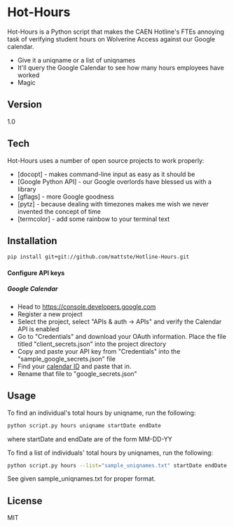 Hot-Hours
=========

Hot-Hours is a Python script that makes the CAEN Hotline's FTEs annoying task of verifying student hours on Wolverine Access against our Google calendar.

  - Give it a uniqname or a list of uniqnames
  - It'll query the Google Calendar to see how many hours employees have worked
  - Magic


Version
----

1.0

Tech
-----------

Hot-Hours uses a number of open source projects to work properly:

* [docopt] - makes command-line input as easy as it should be
* [Google Python API] - our Google overlords have blessed us with a library
* [gflags] - more Google goodness
* [pytz] - because dealing with timezones makes me wish we never invented the concept of time
* [termcolor] - add some rainbow to your terminal text

Installation
--------------

```sh
pip install git+git://github.com/mattste/Hotline-Hours.git
```

#### Configure API keys

##### Google Calendar
* Head to https://console.developers.google.com
* Register a new project
* Select the project, select "APIs & auth -> APIs" and verify the Calendar API is enabled
* Go to "Credentials" and download your OAuth information. Place the file titled "client_secrets.json" into the project directory
* Copy and paste your API key from "Credentials" into the "sample_google_secrets.json" file
* Find your [calendar ID] and paste that in.
* Rename that file to "google_secrets.json"

Usage
--------------

To find an individual's total hours by uniqname, run the following:
```sh
python script.py hours uniqname startDate endDate
```
where startDate and endDate are of the form MM-DD-YY

To find a list of individuals' total hours by uniqnames, run the following:
```sh
python script.py hours --list="sample_uniqnames.txt" startDate endDate
```
See given sample_uniqnames.txt for proper format.

License
----

MIT

[calendar ID]:http://googleappstroubleshootinghelp.blogspot.com/2012/09/how-to-find-calendar-id-of-google.html